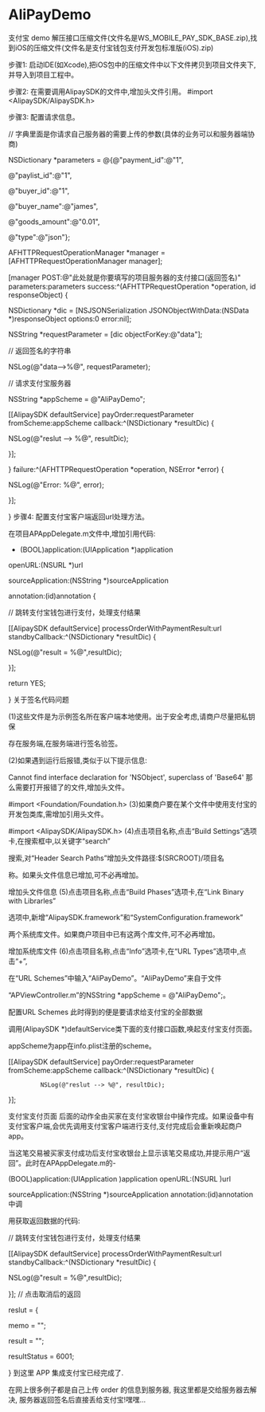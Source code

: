 # AliPayDemo
支付宝 demo
 解压接口压缩文件(文件名是WS_MOBILE_PAY_SDK_BASE.zip),找到iOS的压缩文件(文件名是支付宝钱包支付开发包标准版(iOS).zip)

步骤1:  启动IDE(如Xcode),把iOS包中的压缩文件中以下文件拷贝到项目文件夹下,并导入到项目工程中。


步骤2:  在需要调用AlipaySDK的文件中,增加头文件引用。
           #import <AlipaySDK/AlipaySDK.h>


步骤3:  配置请求信息。


// 字典里面是你请求自己服务器的需要上传的参数(具体的业务可以和服务器端协商)

NSDictionary *parameters = @{@"payment_id":@"1",

@"paylist_id":@"1",

@"buyer_id":@"1",

@"buyer_name":@"james",

@"goods_amount":@"0.01",

@"type":@"json"};

AFHTTPRequestOperationManager *manager = [AFHTTPRequestOperationManager manager];

[manager POST:@"此处就是你要填写的项目服务器的支付接口(返回签名)" parameters:parameters success:^(AFHTTPRequestOperation *operation, id responseObject) {

NSDictionary *dic = [NSJSONSerialization JSONObjectWithData:(NSData *)responseObject options:0 error:nil];

NSString *requestParameter = [dic objectForKey:@"data"];

// 返回签名的字符串

NSLog(@"data-->%@", requestParameter);

// 请求支付宝服务器

NSString *appScheme = @"AliPayDemo";

[[AlipaySDK defaultService] payOrder:requestParameter fromScheme:appScheme callback:^(NSDictionary *resultDic) {

NSLog(@"reslut --> %@", resultDic);

}];

} failure:^(AFHTTPRequestOperation *operation, NSError *error) {

NSLog(@"Error: %@", error);

}];

}
步骤4: 配置支付宝客户端返回url处理方法。


在项目APAppDelegate.m文件中,增加引用代码:

- (BOOL)application:(UIApplication *)application

openURL:(NSURL *)url

sourceApplication:(NSString *)sourceApplication

annotation:(id)annotation {

// 跳转支付宝钱包进行支付，处理支付结果

[[AlipaySDK defaultService] processOrderWithPaymentResult:url standbyCallback:^(NSDictionary *resultDic) {

NSLog(@"result = %@",resultDic);

}];

return YES;

}
关于签名代码问题

(1)这些文件是为示例签名所在客户端本地使用。出于安全考虑,请商户尽量把私钥保

存在服务端,在服务端进行签名验签。

(2)如果遇到运行后报错,类似于以下提示信息:

Cannot find interface declaration for 'NSObject', superclass of 'Base64'
那么需要打开报错了的文件,增加头文件。

#import <Foundation/Foundation.h>
(3)如果商户要在某个文件中使用支付宝的开发包类库,需增加引用头文件。

#import <AlipaySDK/AlipaySDK.h>
(4)点击项目名称,点击“Build Settings”选项卡,在搜索框中,以关键字“search”

搜索,对“Header Search Paths”增加头文件路径:$(SRCROOT)/项目名

称。如果头文件信息已增加,可不必再增加。


增加头文件信息
(5)点击项目名称,点击“Build Phases”选项卡,在“Link Binary with Librarles”

选项中,新增“AlipaySDK.framework”和“SystemConfiguration.framework”

两个系统库文件。如果商户项目中已有这两个库文件,可不必再增加。




增加系统库文件
(6)点击项目名称,点击“Info”选项卡,在“URL Types”选项中,点击“+”,

在“URL Schemes”中输入“AliPayDemo”。“AliPayDemo”来自于文件

“APViewController.m”的NSString *appScheme = @"AliPayDemo";。




配置URL Schemes
此时得到的便是要请求给支付宝的全部数据


调用(AlipaySDK *)defaultService类下面的支付接口函数,唤起支付宝支付页面。

appScheme为app在info.plist注册的scheme。

[[AlipaySDK defaultService] payOrder:requestParameter fromScheme:appScheme callback:^(NSDictionary *resultDic) {

             NSLog(@"reslut --> %@", resultDic);

}];

支付宝支付页面
后面的动作全由买家在支付宝收银台中操作完成。如果设备中有支付宝客户端,会优先调用支付宝客户端进行支付,支付完成后会重新唤起商户app。


当这笔交易被买家支付成功后支付宝收银台上显示该笔交易成功,并提示用户“返回”。此时在APAppDelegate.m的-


(BOOL)application:(UIApplication )application openURL:(NSURL )url

sourceApplication:(NSString *)sourceApplication annotation:(id)annotation中调

用获取返回数据的代码:

// 跳转支付宝钱包进行支付，处理支付结果

[[AlipaySDK defaultService] processOrderWithPaymentResult:url standbyCallback:^(NSDictionary *resultDic) {

NSLog(@"result = %@",resultDic);

}];
// 点击取消后的返回

reslut = {

memo = "";

result = "";

resultStatus = 6001;

}
到这里 APP 集成支付宝已经完成了. 

在网上很多例子都是自己上传 order 的信息到服务器, 我这里都是交给服务器去解决, 服务器返回签名后直接丢给支付宝!嘿嘿...
